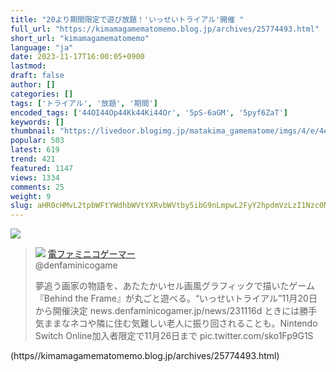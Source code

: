 ```yaml
---
title: "20より期間限定で遊び放題！'いっせいトライアル'開催 "
full_url: "https://kimamagamematomemo.blog.jp/archives/25774493.html"
short_url: "kimamagamematomemo"
language: "ja"
date: 2023-11-17T16:00:05+0900
lastmod: 
draft: false
author: []
categories: []
tags: ['トライアル', '放題', '期間']
encoded_tags: ['44OI44Op44Kk44Ki44Or', '5pS-6aGM', '5pyf6ZaT']
keywords: []
thumbnail: "https://livedoor.blogimg.jp/matakima_gamematome/imgs/4/e/4e67765e-s.png"
popular: 503
latest: 619
trend: 421
featured: 1147
views: 1334
comments: 25
weight: 9
slug: aHR0cHMvL2tpbWFtYWdhbWVtYXRvbWVtby5ibG9nLmpwL2FyY2hpdmVzLzI1Nzc0NDkzLmh0bWw=
---
```


![](https://livedoor.blogimg.jp/matakima_gamematome/imgs/4/e/4e67765e-s.png)

<blockquote id='twibodyNy2XLsU1WM'> <p> <img src='https//livedoor.blogimg.jp/matakima_gamematome/imgs/5/3/53064f1f.jpg'> <a target='_blank' href='https//twitter.com/denfaminicogame/status/1724980948914303071'>電ファミニコゲーマー </a><br> @denfaminicogame </p> <p id='twitextNy2XLsU1WM'> 夢追う画家の物語を、あたたかいセル画風グラフィックで描いたゲーム『Behind the Frame』が丸ごと遊べる。“いっせいトライアル”11月20日から開催決定 news.denfaminicogamer.jp/news/231116d ときには勝手気ままなネコや隣に住む気難しい老人に振り回されることも。Nintendo Switch Online加入者限定で11月26日まで pic.twitter.com/sko1Fp9G1S </p> <p> <a target='_blank' href='https//twitter.com/denfaminicogame/status/1724980948914303071'></a> </p> </blockquote> 

(https//kimamagamematomemo.blog.jp/archives/25774493.html)
